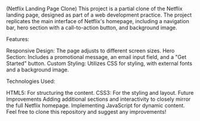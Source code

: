 (Netflix Landing Page Clone)
This project is a partial clone of the Netflix landing page, designed as part of a web development practice. The project replicates the main interface of Netflix's homepage, including a navigation bar, hero section with a call-to-action button, and background image.

Features:

Responsive Design: The page adjusts to different screen sizes.
Hero Section: Includes a promotional message, an email input field, and a "Get Started" button.
Custom Styling: Utilizes CSS for styling, with external fonts and a background image.

Technologies Used:

HTML5: For structuring the content.
CSS3: For the styling and layout.
Future Improvements
Adding additional sections and interactivity to closely mirror the full Netflix homepage.
Implementing JavaScript for dynamic content.
Feel free to clone this repository and suggest any improvements!
